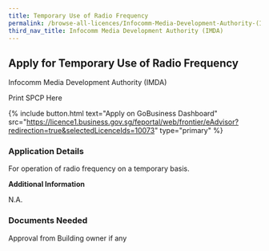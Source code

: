 ```yaml
---
title: Temporary Use of Radio Frequency
permalink: /browse-all-licences/Infocomm-Media-Development-Authority-(IMDA)/Temporary-Use-of-Radio-Frequency
third_nav_title: Infocomm Media Development Authority (IMDA)
---
```


## Apply for Temporary Use of Radio Frequency

Infocomm Media Development Authority (IMDA)

Print SPCP Here


{% include button.html text="Apply on GoBusiness Dashboard" src="https://licence1.business.gov.sg/feportal/web/frontier/eAdvisor?redirection=true&selectedLicenceIds=10073" type="primary" %}

### Application Details

<p>For operation of radio frequency on a temporary basis.</p>

**Additional Information**

N.A.

### Documents Needed

Approval from Building owner if any

